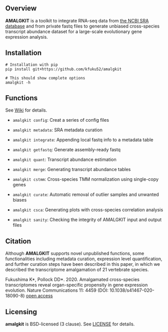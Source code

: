 ## Overview
**AMALGKIT** is a toolkit to integrate RNA-seq data from [the NCBI SRA database]() and from private fastq files to generate unbiased cross-species transcript abundance dataset for a large-scale evolutionary gene expression analysis.

## Installation
```
# Installation with pip
pip install git+https://github.com/kfuku52/amalgkit

# This should show complete options
amalgkit -h
```

## Functions
See [Wiki](https://github.com/kfuku52/amalgkit/wiki) for details.

- `amalgkit config`: Creat a series of config files

- `amalgkit metadata`: SRA metadata curation

- `amalgkit integrate`: Appending local fastq info to a metadata table

- `amalgkit getfastq`: Generate assembly-ready fastq

- `amalgkit quant`: Transcript abundance estimation

- `amalgkit merge`: Generating transcript abundance tables

- `amalgkit cstmm`: Cross-species TMM normalization using single-copy genes

- `amalgkit curate`: Automatic removal of outlier samples and unwanted biases

- `amalgkit csca`: Generating plots with cross-species correlation analysis

- `amalgkit sanity`: Checking the integrity of AMALGKIT input and output files

## Citation
Although **AMALGKIT** supports novel unpublished functions, some functionalities including metadata curation, expression level quantification, and further curation steps have been described in this paper, in which we described the transcriptome amalgamation of 21 vertebrate species.

Fukushima K*, Pollock DD*. 2020. Amalgamated cross-species transcriptomes reveal organ-specific propensity in gene expression evolution. Nature Communications 11: 4459 (DOI: 10.1038/s41467-020-18090-8) [open access](https://www.nature.com/articles/s41467-020-18090-8)

## Licensing
**amalgkit** is BSD-licensed (3 clause). See [LICENSE](LICENSE) for details.
